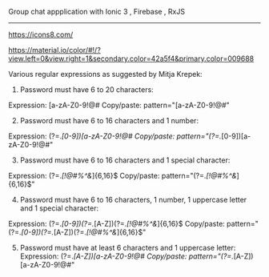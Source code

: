Group chat appplication with Ionic 3 , Firebase , RxJS
______________________________________________________


https://icons8.com/

https://material.io/color/#!/?view.left=0&view.right=1&secondary.color=42a5f4&primary.color=009688

Various regular expressions as suggested by Mitja Krepek:


1. Password must have 6 to 20 characters:
 
Expression: [a-zA-Z0-9!@#$%^&*]{6,20}$
Copy/paste: pattern="[a-zA-Z0-9!@#$%^&*]{6,20}$"
 

2. Password must have 6 to 16 characters and 1 number:
 
Expression: (?=.*[0-9])[a-zA-Z0-9!@#$%^&*]{6,16}$
Copy/paste: pattern="(?=.*[0-9])[a-zA-Z0-9!@#$%^&*]{6,16}$"
 

3. Password must have 6 to 16 characters and 1 special character:
 
Expression: (?=.*[!@#$%^&*])[a-zA-Z0-9!@#$%^&*]{6,16}$
Copy/paste: pattern="(?=.*[!@#$%^&*])[a-zA-Z0-9!@#$%^&*]{6,16}$"
 

4. Password must have 6 to 16 characters, 1 number, 1 uppercase letter and 1 special character:
 
Expression: (?=.*[0-9])(?=.*[A-Z])(?=.*[!@#$%^&*])[a-zA-Z0-9!@#$%^&*]{6,16}$
Copy/paste: pattern="(?=.*[0-9])(?=.*[A-Z])(?=.*[!@#$%^&*])[a-zA-Z0-9!@#$%^&*]{6,16}$"
 

5. Password must have at least 6 characters and 1 uppercase letter:
Expression: (?=.*[A-Z])[a-zA-Z0-9!@#$%^&*]{6,}$
Copy/paste: pattern="(?=.*[A-Z])[a-zA-Z0-9!@#$%^&*]{6,}$"
